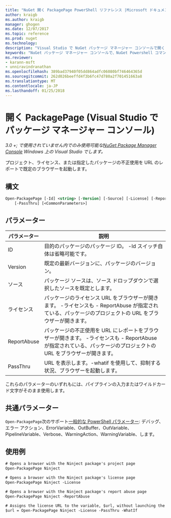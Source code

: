 ```yaml
---
title: "NuGet 開く PackagePage PowerShell リファレンス |Microsoft ドキュメント"
author: kraigb
ms.author: kraigb
manager: ghogen
ms.date: 12/07/2017
ms.topic: reference
ms.prod: nuget
ms.technology: 
description: "Visual Studio で NuGet パッケージ マネージャー コンソールで開く PackagePage PowerShell コマンドのリファレンスです。"
keywords: "NuGet パッケージ マネージャー コンソールで、NuGet Powershell コマンドでは、NuGet Powershell リファレンス、開く PackagePage"
ms.reviewer:
- karann-msft
- unniravindranathan
ms.openlocfilehash: 389bad37940f05dd864adfc06080bf746464365d
ms.sourcegitcommit: 262d026beeffd4f3b6fc47d780a2f701451663a8
ms.translationtype: MT
ms.contentlocale: ja-JP
ms.lasthandoff: 01/25/2018
---
```

# <a name="open-packagepage-package-manager-console-in-visual-studio"></a>開く PackagePage (Visual Studio でパッケージ マネージャー コンソール)

*3.0 +; で使用されていません内でのみ使用可能な[NuGet Package Manager Console](Package-Manager-Console.md) Windows 上の Visual Studio でします。*

プロジェクト、ライセンス、または指定したパッケージの不正使用を URL のレポートで既定のブラウザーを起動します。

## <a name="syntax"></a>構文

```ps
Open-PackagePage [-Id] <string> [-Version] [-Source] [-License] [-ReportAbuse]
    [-PassThru] [<CommonParameters>]
```

## <a name="parameters"></a>パラメーター

| パラメーター | 説明 |
| --- | --- |
| ID | 目的のパッケージのパッケージ ID。 -Id スイッチ自体は省略可能です。 |
| Version | 既定の最新バージョンに、パッケージのバージョン。 |
| ソース | パッケージ ソースは、ソース ドロップダウンで選択したソースを既定とします。 |
| ライセンス | パッケージのライセンス URL をブラウザーが開きます。 -ライセンスも - ReportAbuse が指定されている、パッケージのプロジェクトの URL をブラウザーが開きます。 |
| ReportAbuse | パッケージの不正使用を URL にレポートをブラウザーが開きます。 -ライセンスも - ReportAbuse が指定されている、パッケージのプロジェクトの URL をブラウザーが開きます。 |
| PassThru | URL を表示します。-whatif を使用して、抑制する状況、ブラウザーを起動します。 |

これらのパラメーターのいずれもには、パイプラインの入力またはワイルドカード文字がそのまま使用します。

## <a name="common-parameters"></a>共通パラメーター

`Open-PackagePage`次のサポート[一般的な PowerShell パラメーター](http://go.microsoft.com/fwlink/?LinkID=113216): デバッグ、エラー アクション、ErrorVariable、OutBuffer、OutVariable、PipelineVariable、Verbose、WarningAction、WarningVariable、します。

## <a name="examples"></a>使用例

```ps
# Opens a browser with the Ninject package's project page
Open-PackagePage Ninject

# Opens a browser with the Ninject package's license page
Open-PackagePage Ninject -License

# Opens a browser with the Ninject package's report abuse page  
Open-PackagePage Ninject -ReportAbuse

# Assigns the license URL to the variable, $url, without launching the browser
$url = Open-PackagePage Ninject -License -PassThru -WhatIf
```